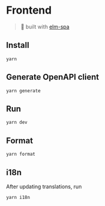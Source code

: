 # Frontend

> 🌳  built with [elm-spa](https://elm-spa.dev)

## Install

```
yarn
```

## Generate OpenAPI client

```
yarn generate
```

## Run

```
yarn dev
```

## Format

```
yarn format
```

## i18n

After updating translations, run

```
yarn i18n
```
